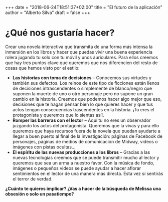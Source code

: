 +++
date = "2018-06-24T18:51:37+02:00"
title = "El futuro de la aplicación"
author = "Alberto Silva"
draft = false
+++
# ¿Qué nos gustaría hacer?

Crear una novela interactiva que transmita de una forma más intensa la inmersión en los libros y hacer que puedas vivir una buena experiencia rolera jugando tu solo con tu móvil y unos auriculares. Para ellos creemos que hay tres puntos clave que queremos que nos diferencien del resto de cosas que hemos visto por el estilo:

- **Las historias con toma de decisiones** – Conocemos sus virtudes y también sus defectos. Los reinos de este tipo de ficciones están llenos de  decisiones intrascendentes o simplemente de blanco/negro que suponen la muerte de uno o otro personaje pero no supone un gran cambio en la historia. Creemos que podemos hacer algo mejor que eso, decisiones que te hagan pensar bien lo que quieres hacer y que tus actos tengan consecuencias trascendentes en la historia. ¡Tu eres el protagonista y queremos que lo sientas así!.
- **Romper las barreras con el lector** – Aquí tu no eres un observador juzgando los actos del protagonista. Queremos que la vivas y para ello queremos que haya recursos fuera de la novela que puedan ayudarte a llegar a buen puerto al final de la investigación: páginas de Facebook de personajes, páginas de medios de comunicación de Midway, videos o imágenes con pistas ocultas…
-   **El espíritu de las nuevas producciones a los libros** – Gracias a las nuevas tecnologías creemos que se puede transmitir mucho al lector y queremos que sea un arma a nuestro favor. Con la música de fondo, imágenes o pequeños videos se puede ayudar a hacer aflorar sentimientos en el lector de una manera más directa. Esta vez sí sentirás el terror de verdad.

 **¿Cuánto te quieres implicar? ¿Vas a hacer de la búsqueda de Melissa una obsesión o solo un pasatiempo?**